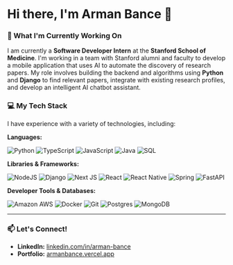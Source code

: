# Hi there, I'm Arman Bance 👋

### 🔭 What I'm Currently Working On

I am currently a **Software Developer Intern** at the **Stanford School of Medicine**. I'm working in a team with Stanford alumni and faculty to develop a mobile application that uses AI to automate the discovery of research papers. My role involves building the backend and algorithms using **Python** and **Django** to find relevant papers, integrate with existing research profiles, and develop an intelligent AI chatbot assistant.

### 💻 My Tech Stack

I have experience with a variety of technologies, including:

**Languages:**

![Python](https://img.shields.io/badge/python-3670A0?style=for-the-badge&logo=python&logoColor=ffdd54)
![TypeScript](https://img.shields.io/badge/typescript-%23007ACC.svg?style=for-the-badge&logo=typescript&logoColor=white)
![JavaScript](https://img.shields.io/badge/javascript-%23323330.svg?style=for-the-badge&logo=javascript&logoColor=%23F7DF1E)
![Java](https://img.shields.io/badge/java-%23ED8B00.svg?style=for-the-badge&logo=openjdk&logoColor=white)
![SQL](https://img.shields.io/badge/sql-%23025E8C.svg?style=for-the-badge&logo=postgresql&logoColor=white)

**Libraries & Frameworks:**

![NodeJS](https://img.shields.io/badge/node.js-6DA55F?style=for-the-badge&logo=node.js&logoColor=white)
![Django](https://img.shields.io/badge/django-%23092E20.svg?style=for-the-badge&logo=django&logoColor=white)
![Next JS](https://img.shields.io/badge/Next-black?style=for-the-badge&logo=next.js&logoColor=white)
![React](https://img.shields.io/badge/react-%2320232a.svg?style=for-the-badge&logo=react&logoColor=%2361DAFB)
![React Native](https://img.shields.io/badge/react_native-%2320232a.svg?style=for-the-badge&logo=react&logoColor=%2361DAFB)
![Spring](https://img.shields.io/badge/spring-%236DB33F.svg?style=for-the-badge&logo=spring&logoColor=white)
![FastAPI](https://img.shields.io/badge/FastAPI-005571?style=for-the-badge&logo=fastapi)

**Developer Tools & Databases:**

![Amazon AWS](https://img.shields.io/badge/AWS-%23FF9900.svg?style=for-the-badge&logo=amazon-aws&logoColor=white)
![Docker](https://img.shields.io/badge/docker-%230db7ed.svg?style=for-the-badge&logo=docker&logoColor=white)
![Git](https://img.shields.io/badge/git-%23F05033.svg?style=for-the-badge&logo=git&logoColor=white)
![Postgres](https://img.shields.io/badge/postgresql-%23316192.svg?style=for-the-badge&logo=postgresql&logoColor=white)
![MongoDB](https://img.shields.io/badge/MongoDB-%234ea94b.svg?style=for-the-badge&logo=mongodb&logoColor=white)

---

### 📫 Let's Connect!
- **LinkedIn:** [linkedin.com/in/arman-bance](https://linkedin.com/in/arman-bance)
- **Portfolio:** [armanbance.vercel.app](https://armanbance.vercel.app)
